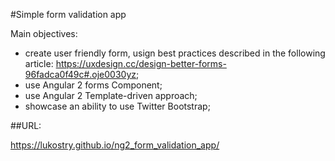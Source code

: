 #Simple form validation app

Main objectives:

- create user friendly form, usign best practices described in the following article: https://uxdesign.cc/design-better-forms-96fadca0f49c#.oje0030yz;
- use Angular 2 forms Component;
- use Angular 2 Template-driven approach;
- showcase an ability to use Twitter Bootstrap;

##URL:

https://lukostry.github.io/ng2_form_validation_app/
